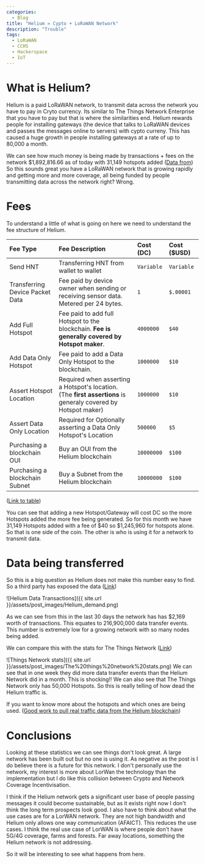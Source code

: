 ```yaml
---
categories:
  - Blog
title: "Helium = Cypto + LoRaWAN Network"
description: "Trouble"
tags: 
  - LoRaWAN
  - CCHS
  - Hackerspace
  - IoT
---
```


# What is Helium?
Helium is a paid LoRaWAN network, to transmit data across the network you have to pay in Cryto currency. Its similar to The Things Network Enterprise that you have to pay but that is where the similarities end. 
Helium rewards people for installing gateways (the device that talks to LoRaWAN devices and passes the messages online to servers) with cypto curreny. This has caused a huge growth in people installing gateways at a rate of up to 80,000 a month.

We can see how much money is being made by transactions + fees on the network $1,892,816.66 as of today with 31,149 hotspots added ([Data from](https://explorer.helium.com/))
So this sounds great you have a LoRaWAN network that is growing rapidly and getting more and more coverage, all being funded by people transmitting data across the network right? Wrong.

# Fees
To understand a little of what is going on here we need to understand the fee structure of Helium.


| Fee Type                        | Fee Description                                                                                                 | **Cost (DC)** | Cost ($USD) |
| :------------------------------ | :-------------------------------------------------------------------------------------------------------------- | :------------ | :---------- |
| Send HNT                        | Transferring HNT from wallet to wallet                                                                          | `Variable`    | `Variable`  |
| Transferring Device Packet Data | Fee paid by device owner when sending or receiving sensor data. Metered per 24 bytes.                           | `1`           | `$.00001`   |
| Add Full Hotspot                | Fee paid to add full Hotspot to the blockchain. **Fee is generally covered by Hotspot maker**.                  | `4000000`     | `$40`       |
| Add Data Only Hotspot           | Fee paid to add a Data Only Hotspot to the blockchain.                                                          | `1000000`     | `$10`       |
| Assert Hotspot Location         | Required when asserting a Hotspot's location. \(The **first assertions** is generaly covered by Hotspot maker\) | `1000000`     | `$10`       |
| Assert Data Only Location       | Required for Optionally asserting a Data Only Hotspot's Location                                                | `500000`      | `$5`        |
| Purchasing a blockchain OUI     | Buy an OUI from the Helium blockchain                                                                           | `10000000`    | `$100`      |
| Purchasing a blockchain Subnet  | Buy a Subnet from the Helium blockchain                                                                         | `10000000`    | `$100`      |

([Link to table](https://docs.helium.com/blockchain/transaction-fees/))

You can see that adding a new Hotspot/Gateway will cost DC so the more Hotspots added the more fee being generated. So for this month we have 31,149 Hotspots added with a fee of $40 so $1,245,960 for hotspots alone.
So that is one side of the coin. The other is who is using it for a network to transmit data.

# Data being transferred 

So this is a big question as Helium does not make this number easy to find. So a third party has exposed the data ([Link](https://web3index.org/helium))

![Helium Data Transactions]({{ site.url }}/assets/post_images/Helium_demand.png)

As we can see from this in the last 30 days the network has has $2,169 worth of transactions. This equates to 216,900,000 data transfer events. This number is extremely low for a growing network with so many nodes being added.

We can compare this with the stats for The Things Network ([Link](https://www.thethingsindustries.com/))

![Things Network stats]({{ site.url }}/assets/post_images/The%20things%20network%20stats.png)
We can see that in one week they did more data transfer events than the Helium Network did in a month. This is shocking!! We can also see that The Things Network only has 50,000 Hotspots. So this is really telling of how dead the Helium traffic is.

If you want to know more about the hotspots and which ones are being used. ([Good work to pull real traffic data from the Helium blockchain](https://github.com/tomtobback/helium-data-traffic#country-analysis))

# Conclusions

Looking at these statistics we can see things don't look great. A large network has been built out but no one is using it. As negative as the post is I do believe there is a future for this network. I don't personally use the network, my interest is more about LorWan the technology than the implementation but I do like this collision between Crypto and Network Coverage Incentivisation.

I think if the Helium network gets a significant user base of people passing messages it could become sustainable, but as it exists right now I don't think the long term prospects look good. I also have to think about what the use cases are for a LorWAN network. They are not high bandwidth and Helium only allows one way communication (AFAICT).
This reduces the use cases. I think the real use case of LorWAN is where people don't have 5G/4G coverage, farms and forests. Far away locations, something the Helium network is not addressing. 

So it will be interesting to see what happens from here.
